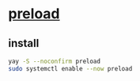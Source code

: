 # [preload](http://sourceforge.net/projects/preload)

## install

```sh
yay -S --noconfirm preload
sudo systemctl enable --now preload
```
